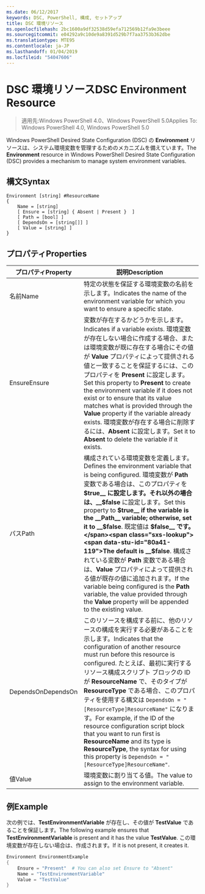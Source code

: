 ```yaml
---
ms.date: 06/12/2017
keywords: DSC, PowerShell, 構成, セットアップ
title: DSC 環境リソース
ms.openlocfilehash: 2bc1600a9df32538d59efa712569b12fa9e3beee
ms.sourcegitcommit: e04292a9c10de9a8391d529b7f7aa3753b362dbe
ms.translationtype: MTE95
ms.contentlocale: ja-JP
ms.lasthandoff: 01/04/2019
ms.locfileid: "54047606"
---
```

# <a name="dsc-environment-resource"></a><span data-ttu-id="80a41-103">DSC 環境リソース</span><span class="sxs-lookup"><span data-stu-id="80a41-103">DSC Environment Resource</span></span>

> <span data-ttu-id="80a41-104">適用先:Windows PowerShell 4.0、Windows PowerShell 5.0</span><span class="sxs-lookup"><span data-stu-id="80a41-104">Applies To: Windows PowerShell 4.0, Windows PowerShell 5.0</span></span>

<span data-ttu-id="80a41-105">Windows PowerShell Desired State Configuration (DSC) の __Environment__ リソースは、システム環境変数を管理するためのメカニズムを備えています。</span><span class="sxs-lookup"><span data-stu-id="80a41-105">The __Environment__ resource in Windows PowerShell Desired State Configuration (DSC) provides a mechanism to manage system environment variables.</span></span>

## <a name="syntax"></a><span data-ttu-id="80a41-106">構文</span><span class="sxs-lookup"><span data-stu-id="80a41-106">Syntax</span></span>
``` mof
Environment [string] #ResourceName
{
    Name = [string]
    [ Ensure = [string] { Absent | Present }  ]
    [ Path = [bool] ]
    [ DependsOn = [string[]] ]
    [ Value = [string] ]
}
```

## <a name="properties"></a><span data-ttu-id="80a41-107">プロパティ</span><span class="sxs-lookup"><span data-stu-id="80a41-107">Properties</span></span>

|  <span data-ttu-id="80a41-108">プロパティ</span><span class="sxs-lookup"><span data-stu-id="80a41-108">Property</span></span>  |  <span data-ttu-id="80a41-109">説明</span><span class="sxs-lookup"><span data-stu-id="80a41-109">Description</span></span>   |
|---|---|
| <span data-ttu-id="80a41-110">名前</span><span class="sxs-lookup"><span data-stu-id="80a41-110">Name</span></span>| <span data-ttu-id="80a41-111">特定の状態を保証する環境変数の名前を示します。</span><span class="sxs-lookup"><span data-stu-id="80a41-111">Indicates the name of the environment variable for which you want to ensure a specific state.</span></span>|
| <span data-ttu-id="80a41-112">Ensure</span><span class="sxs-lookup"><span data-stu-id="80a41-112">Ensure</span></span>| <span data-ttu-id="80a41-113">変数が存在するかどうかを示します。</span><span class="sxs-lookup"><span data-stu-id="80a41-113">Indicates if a variable exists.</span></span> <span data-ttu-id="80a41-114">環境変数が存在しない場合に作成する場合、または環境変数が既に存在する場合にその値が __Value__ プロパティによって提供される値と一致することを保証するには、このプロパティを __Present__ に設定します。</span><span class="sxs-lookup"><span data-stu-id="80a41-114">Set this property to __Present__ to create the environment variable if it does not exist or to ensure that its value matches what is provided through the __Value__ property if the variable already exists.</span></span> <span data-ttu-id="80a41-115">環境変数が存在する場合に削除するには、__Absent__ に設定します。</span><span class="sxs-lookup"><span data-stu-id="80a41-115">Set it to __Absent__ to delete the variable if it exists.</span></span>|
| <span data-ttu-id="80a41-116">パス</span><span class="sxs-lookup"><span data-stu-id="80a41-116">Path</span></span>| <span data-ttu-id="80a41-117">構成されている環境変数を定義します。</span><span class="sxs-lookup"><span data-stu-id="80a41-117">Defines the environment variable that is being configured.</span></span> <span data-ttu-id="80a41-118">環境変数が __Path__ 変数である場合は、このプロパティを __$true__ に設定します。それ以外の場合は、__$false__ に設定します。</span><span class="sxs-lookup"><span data-stu-id="80a41-118">Set this property to __$true__ if the variable is the __Path__ variable; otherwise, set it to __$false__.</span></span> <span data-ttu-id="80a41-119">既定値は __$false__ です。</span><span class="sxs-lookup"><span data-stu-id="80a41-119">The default is __$false__.</span></span> <span data-ttu-id="80a41-120">構成されている変数が __Path__ 変数である場合は、__Value__ プロパティによって提供される値が既存の値に追加されます。</span><span class="sxs-lookup"><span data-stu-id="80a41-120">If the variable being configured is the __Path__ variable, the value provided through the __Value__ property will be appended to the existing value.</span></span>|
| <span data-ttu-id="80a41-121">DependsOn</span><span class="sxs-lookup"><span data-stu-id="80a41-121">DependsOn</span></span> | <span data-ttu-id="80a41-122">このリソースを構成する前に、他のリソースの構成を実行する必要があることを示します。</span><span class="sxs-lookup"><span data-stu-id="80a41-122">Indicates that the configuration of another resource must run before this resource is configured.</span></span> <span data-ttu-id="80a41-123">たとえば、最初に実行するリソース構成スクリプト ブロックの ID が __ResourceName__ で、そのタイプが __ResourceType__ である場合、このプロパティを使用する構文は `DependsOn = "[ResourceType]ResourceName"` になります。</span><span class="sxs-lookup"><span data-stu-id="80a41-123">For example, if the ID of the resource configuration script block that you want to run first is __ResourceName__ and its type is __ResourceType__, the syntax for using this property is `DependsOn = "[ResourceType]ResourceName"`.</span></span>|
| <span data-ttu-id="80a41-124">値</span><span class="sxs-lookup"><span data-stu-id="80a41-124">Value</span></span>| <span data-ttu-id="80a41-125">環境変数に割り当てる値。</span><span class="sxs-lookup"><span data-stu-id="80a41-125">The value to assign to the environment variable.</span></span>|

## <a name="example"></a><span data-ttu-id="80a41-126">例</span><span class="sxs-lookup"><span data-stu-id="80a41-126">Example</span></span>

<span data-ttu-id="80a41-127">次の例では、__TestEnvironmentVariable__ が存在し、その値が __TestValue__ であることを保証します。</span><span class="sxs-lookup"><span data-stu-id="80a41-127">The following example ensures that __TestEnvironmentVariable__ is present and it has the value __TestValue__.</span></span> <span data-ttu-id="80a41-128">この環境変数が存在しない場合は、作成されます。</span><span class="sxs-lookup"><span data-stu-id="80a41-128">If it is not present, it creates it.</span></span>

```powershell
Environment EnvironmentExample
{
    Ensure = "Present"  # You can also set Ensure to "Absent"
    Name = "TestEnvironmentVariable"
    Value = "TestValue"
}
```